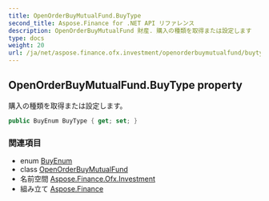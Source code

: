 ```yaml
---
title: OpenOrderBuyMutualFund.BuyType
second_title: Aspose.Finance for .NET API リファレンス
description: OpenOrderBuyMutualFund 財産. 購入の種類を取得または設定します
type: docs
weight: 20
url: /ja/net/aspose.finance.ofx.investment/openorderbuymutualfund/buytype/
---
```

## OpenOrderBuyMutualFund.BuyType property

購入の種類を取得または設定します。

```csharp
public BuyEnum BuyType { get; set; }
```

### 関連項目

* enum [BuyEnum](../../buyenum/)
* class [OpenOrderBuyMutualFund](../)
* 名前空間 [Aspose.Finance.Ofx.Investment](../../openorderbuymutualfund/)
* 組み立て [Aspose.Finance](../../../)


